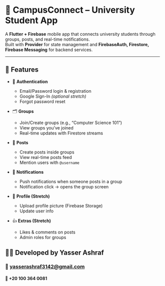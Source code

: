 # 📱 CampusConnect – University Student App

A **Flutter + Firebase** mobile app that connects university students through groups, posts, and real-time notifications.  
Built with **Provider** for state management and **FirebaseAuth, Firestore, Firebase Messaging** for backend services.

---

## 🚀 Features

- 🔑 **Authentication**
  - Email/Password login & registration
  - Google Sign-In *(optional stretch)*
  - Forgot password reset

- 🗂 **Groups**
  - Join/Create groups (e.g., “Computer Science 101”)
  - View groups you’ve joined
  - Real-time updates with Firestore streams

- 📝 **Posts**
  - Create posts inside groups
  - View real-time posts feed
  - Mention users with `@username`

- 🔔 **Notifications**
  - Push notifications when someone posts in a group
  - Notification click → opens the group screen

- 👤 **Profile (Stretch)**
  - Upload profile picture (Firebase Storage)
  - Update user info

- 👍 **Extras (Stretch)**
  - Likes & comments on posts
  - Admin roles for groups

## 👨‍💻 Developed by Yasser Ashraf
### 📧 yasserashraf3142@gmail.com
#### 📱 +20 100 364 0081

